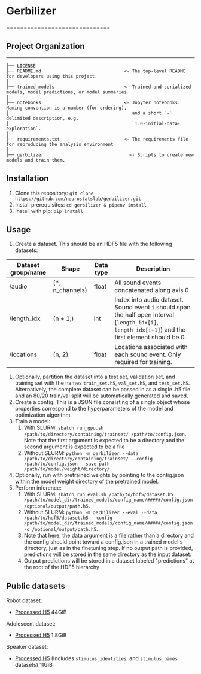 # Gerbilizer
==============================

## Project Organization
------------

    ├── LICENSE
    ├── README.md                               <- The top-level README for developers using this project.
    │
    ├── trained_models                          <- Trained and serialized models, model predictions, or model summaries
    │
    ├── notebooks                               <- Jupyter notebooks. Naming convention is a number (for ordering),
    │                                              and a short `-` delimited description, e.g.
    │                                              `1.0-initial-data-exploration`.
    │
    ├── requirements.txt                        <- The requirements file for reproducing the analysis environment
    │
    ├── gerbilizer                                <- Scripts to create new models and train them.


## Installation
1. Clone this repository: `git clone https://github.com/neurostatslab/gerbilizer.git`
2. Install prerequisites: `cd gerbilizer & pipenv install`
3. Install with pip: `pip install .`

## Usage
1. Create a dataset. This should be an HDF5 file with the following datasets:

| Dataset group/name | Shape             | Data type | Description                                                                                                                                    |
|--------------------|-------------------|-----------|------------------------------------------------------------------------------------------------------------------------------------------------|
| /audio     | (*, n_channels) | float     | All sound events concatenated along axis 0                                                                                                     |
| /length_idx           | (n + 1,)          | int       | Index into audio dataset. Sound event `i` should span the half open interval [`length_idx[i]`, `length_idx[i+1]`) and the first element should be 0. |
| /locations         | (n, 2)            | float     | Locations associated with each sound event. Only required for training.                                                                        |
1. Optionally, partition the dataset into a test set, validation set, and training set with the names `train_set.h5`, `val_set.h5`, and `test_set.h5`. Alternatively, the complete dataset can be passed in as a single .h5 file and an 80/20 train/val split will be automatically generated and saved.
2. Create a config. This is a JSON file consisting of a single object whose properties correspond to the hyperparameters of the model and optimization algorithm.
3. Train a model:
   1. With SLURM: `sbatch run_gpu.sh /path/to/directory/containing/trainset/ /path/to/config.json`. Note that the first argument is expected to be a directory and the second argument is expected to be a file
   2. Without SLURM: `python -m gerbilizer --data /path/to/directory/containing/trainset/ --config /path/to/config.json --save-path /path/to/model/weight/directory/`
4. Optionally, run with pretrained weights by pointing to the config.json within the model weight directory of the pretrained model.
5. Perform inference:
   1. With SLURM: `sbatch run_eval.sh /path/to/hdf5/dataset.h5 /path/to/model_dir/trained_models/config_name/#####/config.json /optional/output/path.h5`. 
   2. Without SLURM: `python -m gerbilizer --eval --data /path/to/hdf5/dataset.h5 --config /path/to/model_dir/trained_models/config_name/#####/config.json -o /optional/output/path.h5`.
   3. Note that here, the data argument is a file rather than a directory and the config should point toward a config.json in a trained model's directory, just as in the finetuning step. If no output path is provided, predictions will be stored in the same directory as the input dataset.
   4. Output predictions will be stored in a dataset labeled "predictions" at the root of the HDF5 hierarchy

## Public datasets
Robot dataset:
  - [Processed H5](https://users.flatironinstitute.org/~atanelus/datasets/robot_dataset_full.h5) 44GiB

Adolescent dataset:
  - [Processed H5](https://users.flatironinstitute.org/~atanelus/datasets/adolescent_dataset_full.h5) 1.8GiB

Speaker dataset:
  - [Processed H5](https://users.flatironinstitute.org/~atanelus/datasets/speaker_dataset_full.h5) (Includes `stimulus_identities`, and `stimulus_names` datasets) 11GiB